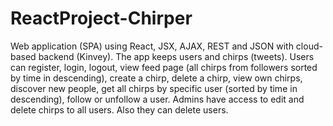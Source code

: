# ReactProject-Chirper

Web application (SPA) using React, JSX, AJAX, REST and JSON with cloud-based backend (Kinvey). The app keeps users and chirps (tweets). Users can register, login, logout, view feed page (all chirps from followers sorted by time in descending), create a chirp, delete a chirp, view own chirps, discover new people, get all chirps by specific user (sorted by time in descending), follow or unfollow a user. Admins have access to edit and delete chirps to all users. Also they can delete users.